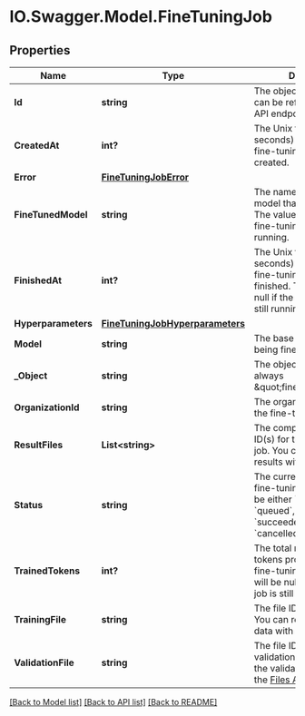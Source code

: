 # IO.Swagger.Model.FineTuningJob
## Properties

Name | Type | Description | Notes
------------ | ------------- | ------------- | -------------
**Id** | **string** | The object identifier, which can be referenced in the API endpoints. | 
**CreatedAt** | **int?** | The Unix timestamp (in seconds) for when the fine-tuning job was created. | 
**Error** | [**FineTuningJobError**](FineTuningJobError.md) |  | 
**FineTunedModel** | **string** | The name of the fine-tuned model that is being created. The value will be null if the fine-tuning job is still running. | 
**FinishedAt** | **int?** | The Unix timestamp (in seconds) for when the fine-tuning job was finished. The value will be null if the fine-tuning job is still running. | 
**Hyperparameters** | [**FineTuningJobHyperparameters**](FineTuningJobHyperparameters.md) |  | 
**Model** | **string** | The base model that is being fine-tuned. | 
**_Object** | **string** | The object type, which is always \&quot;fine_tuning.job\&quot;. | 
**OrganizationId** | **string** | The organization that owns the fine-tuning job. | 
**ResultFiles** | **List&lt;string&gt;** | The compiled results file ID(s) for the fine-tuning job. You can retrieve the results with the [Files API](/docs/api-reference/files/retrieve-contents). | 
**Status** | **string** | The current status of the fine-tuning job, which can be either &#x60;validating_files&#x60;, &#x60;queued&#x60;, &#x60;running&#x60;, &#x60;succeeded&#x60;, &#x60;failed&#x60;, or &#x60;cancelled&#x60;. | 
**TrainedTokens** | **int?** | The total number of billable tokens processed by this fine-tuning job. The value will be null if the fine-tuning job is still running. | 
**TrainingFile** | **string** | The file ID used for training. You can retrieve the training data with the [Files API](/docs/api-reference/files/retrieve-contents). | 
**ValidationFile** | **string** | The file ID used for validation. You can retrieve the validation results with the [Files API](/docs/api-reference/files/retrieve-contents). | 

[[Back to Model list]](../README.md#documentation-for-models) [[Back to API list]](../README.md#documentation-for-api-endpoints) [[Back to README]](../README.md)

